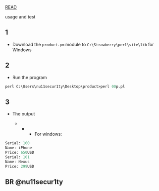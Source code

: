 [READ](https://www.perltutorial.org/perl-oop/)

usage and test
## 1 
- Download the `product.pm` module to `C:\Strawberry\perl\site\lib` for Windows

## 2 
-  Run the program
```perl
perl C:\Users\nu11secur1ty\Desktop\product>perl 00p.pl
```
## 3 
-  The output
   
   - - - For windows:

```perl
Serial: 100
Name: iPhone
Price: 650USD
Serial: 101
Name: Nexus
Price: 299USD
```

## BR @nu11secur1ty
